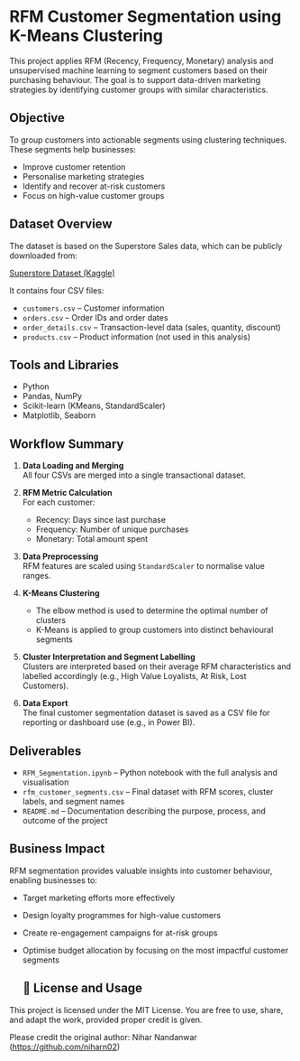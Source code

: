 # RFM Customer Segmentation using K-Means Clustering

This project applies RFM (Recency, Frequency, Monetary) analysis and unsupervised machine learning to segment customers based on their purchasing behaviour. The goal is to support data-driven marketing strategies by identifying customer groups with similar characteristics.

## Objective

To group customers into actionable segments using clustering techniques. These segments help businesses:

- Improve customer retention
- Personalise marketing strategies
- Identify and recover at-risk customers
- Focus on high-value customer groups

## Dataset Overview

The dataset is based on the Superstore Sales data, which can be publicly downloaded from:

[Superstore Dataset (Kaggle)](https://www.kaggle.com/datasets/vivek468/superstore-dataset-final)

It contains four CSV files:
- `customers.csv` – Customer information
- `orders.csv` – Order IDs and order dates
- `order_details.csv` – Transaction-level data (sales, quantity, discount)
- `products.csv` – Product information (not used in this analysis)

## Tools and Libraries

- Python
- Pandas, NumPy
- Scikit-learn (KMeans, StandardScaler)
- Matplotlib, Seaborn

## Workflow Summary

1. **Data Loading and Merging**  
   All four CSVs are merged into a single transactional dataset.

2. **RFM Metric Calculation**  
   For each customer:
   - Recency: Days since last purchase
   - Frequency: Number of unique purchases
   - Monetary: Total amount spent

3. **Data Preprocessing**  
   RFM features are scaled using `StandardScaler` to normalise value ranges.

4. **K-Means Clustering**  
   - The elbow method is used to determine the optimal number of clusters
   - K-Means is applied to group customers into distinct behavioural segments

5. **Cluster Interpretation and Segment Labelling**  
   Clusters are interpreted based on their average RFM characteristics and labelled accordingly (e.g., High Value Loyalists, At Risk, Lost Customers).

6. **Data Export**  
   The final customer segmentation dataset is saved as a CSV file for reporting or dashboard use (e.g., in Power BI).

## Deliverables

- `RFM_Segmentation.ipynb` – Python notebook with the full analysis and visualisation
- `rfm_customer_segments.csv` – Final dataset with RFM scores, cluster labels, and segment names
- `README.md` – Documentation describing the purpose, process, and outcome of the project

## Business Impact

RFM segmentation provides valuable insights into customer behaviour, enabling businesses to:

- Target marketing efforts more effectively
- Design loyalty programmes for high-value customers
- Create re-engagement campaigns for at-risk groups
- Optimise budget allocation by focusing on the most impactful customer segments

  ## 📄 License and Usage

This project is licensed under the MIT License. You are free to use, share, and adapt the work, provided proper credit is given.

Please credit the original author: Nihar Nandanwar (https://github.com/niharn02)

